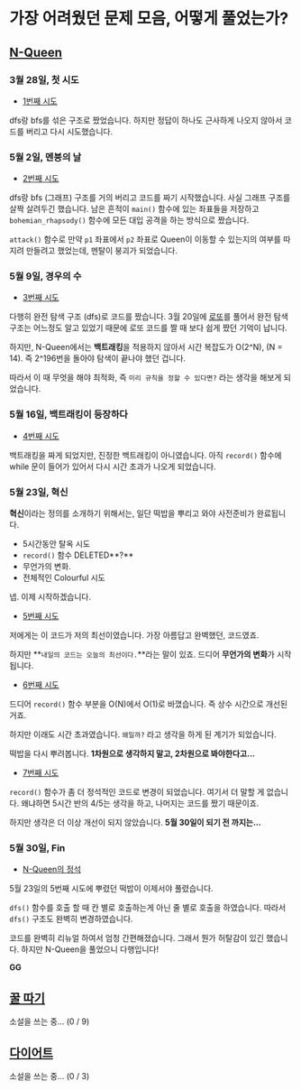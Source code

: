 # 가장 어려웠던 문제 모음, 어떻게 풀었는가?
## [N-Queen](http://boj.kr/9663)
### 3월 28일, 첫 시도
- [1번째 시도](../Baekjoon/21/Brute-Force/Footprints/N-Queen/nqueen_t1_d.cpp)

dfs랑 bfs를 섞은 구조로 짰었습니다.
하지만 정답이 하나도 근사하게 나오지 않아서 코드를 버리고 다시 시도했습니다.

### 5월 2일, 멘붕의 날
- [2번째 시도](../Baekjoon/21/Brute-Force/Footprints/N-Queen/nqueen_t2_d.cpp)

dfs랑 bfs (그래프) 구조를 거의 버리고 코드를 짜기 시작했습니다.
사실 그래프 구조를 살짝 살려두긴 했습니다. 남은 흔적이 `main()` 함수에 있는 좌표들을 저장하고 `bohemian_rhapsody()` 함수에 모든 대입 공격을 하는 방식으로 짰습니다.

`attack()` 함수로 만약 `p1` 좌표에서 `p2` 좌표로 Queen이 이동할 수 있는지의 여부를 따지려 만들려고 했었는데,
멘탈이 붕괴가 되었습니다.

### 5월 9일, 경우의 수
- [3번째 시도](../Baekjoon/21/Brute-Force/Footprints/N-Queen/nqueen_t3.cpp)

다행히 완전 탐색 구조 (dfs)로 코드를 짰습니다.
3월 20일에 [로또](../Baekjoon/21/Brute-Force/lotto.cpp)를 풀어서 완전 탐색 구조는 어느정도 알고 있었기 때문에 로또 코드를 짤 때 보다 쉽게 짰던 기억이 납니다.

하지만, N-Queen에서는 **백트래킹**을 적용하지 않아서 시간 복잡도가 O(2^N), (N = 14). 즉 2^196번을 돌아야 탐색이 끝나야 했던 겁니다.

따라서 이 때 무엇을 해야 최적화, 즉 `미리 규칙을 정할 수 있다면?` 라는 생각을 해보게 되었습니다.

### 5월 16일, 백트래킹이 등장하다
- [4번째 시도](../Baekjoon/21/Brute-Force/Footprints/N-Queen/nqueen_t4.cpp)

백트래킹을 짜게 되었지만,
진정한 백트래킹이 아니였습니다. 아직 `record()` 함수에 while 문이 들어가 있어서 다시 시간 초과가 나오게 되었습니다.

### 5월 23일, 혁신
**혁신**이라는 정의를 소개하기 위해서는, 일단 떡밥을 뿌리고 와야 사전준비가 완료됩니다.

- 5시간동안 탈옥 시도
- `record()` 함수 DELETED**?**
- 무언가의 변화.
- 전체적인 Colourful 시도

넵. 이제 시작하겠습니다.

- [5번째 시도](../Baekjoon/21/Brute-Force/N-Queen/Footprints/nqueen_t5_v1.cpp)

저에게는 이 코드가 저의 최선이였습니다.
가장 아름답고 완벽했던, 코드였죠.

하지만 **`내일의 코드는 오늘의 최선이다.`**라는 말이 있죠.
드디어 **무언가의 변화**가 시작됩니다.

- [6번째 시도](../main/Baekjoon/21/Brute-Force/N-Queen/Footprints/nqueen_t5_v2.cpp)

드디어 `record()` 함수 부분을 O(N)에서 O(1)로 바꼈습니다. 즉 상수 시간으로 개선된거죠.

하지만 이래도 시간 초과였습니다. `왜일까?` 라고 생각을 하게 된 계기가 되었습니다.

떡밥을 다시 뿌려봅니다. **1차원으로 생각하지 말고, 2차원으로 봐야한다고...**

- [7번째 시도](../main/Baekjoon/21/Brute-Force/N-Queen/Footprints/nqueen_t5_v3.cpp)

`record()` 함수가 좀 더 정석적인 코드로 변경이 되었습니다.
여기서 더 말할 게 없습니다. 왜냐하면 5시간 반의 4/5는 생각을 하고, 나머지는 코드를 짰기 때문이죠.

하지만 생각은 더 이상 개선이 되지 않았습니다. **5월 30일이 되기 전 까지는...**

### 5월 30일, Fin
- [N-Queen의 정석](../Baekjoon/21/Brute-Force/nqueen.cpp)

5월 23일의 5번째 시도에 뿌렸던 떡밥이 이제서야 풀렸습니다.

`dfs()` 함수를 호출 할 때 칸 별로 호출하는게 아닌 줄 별로 호출을 하였습니다.
따라서 `dfs()` 구조도 완벽히 변경하였습니다.

코드를 완벽히 리뉴얼 하여서 엄청 간편해졌습니다.
그래서 뭔가 허탈감이 있긴 했습니다. 하지만 N-Queen을 풀었으니 다행입니다!

**GG**

## [꿀 따기](http://boj.kr/21758)
소설을 쓰는 중... (0 / 9)

## [다이어트](http://boj.kr/19942)
소설을 쓰는 중... (0 / 3)
